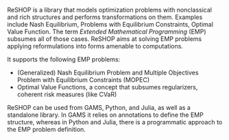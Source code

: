 ReSHOP is a library that models optimization problems with nonclassical and rich structures and performs transformations on them. Examples include Nash Equilibrium, Problems with Equilibrium Constraints, Optimal Value Function.
The term *Extended Mathematical Programming* (EMP) subsumes all of those cases. ReSHOP aims at solving EMP problems applying reformulations into forms amenable to computations.


It supports the following EMP problems:
- (Generalized) Nash Equilibrium Problem and Multiple Objectives Problem with Equilibrium Constraints (MOPEC)
- Optimal Value Functions, a concept that subsumes regularizers, coherent risk measures (like CVaR)


ReSHOP can be used from GAMS, Python, and Julia, as well as a standalone library. In GAMS it relies on annotations to define the EMP structure, whereas in Python and Julia, there is a programmatic approach to the EMP problem definition.

